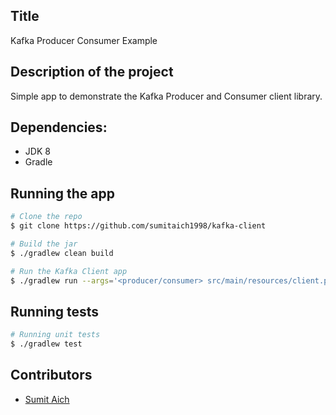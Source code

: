 ## Title
Kafka Producer Consumer Example

## Description of the project
Simple app to demonstrate the Kafka Producer and Consumer client library.

## Dependencies:
* JDK 8
* Gradle

## Running the app

```sh
# Clone the repo
$ git clone https://github.com/sumitaich1998/kafka-client

# Build the jar
$ ./gradlew clean build 

# Run the Kafka Client app
$ ./gradlew run --args='<producer/consumer> src/main/resources/client.properties' 

```

## Running tests
```sh
# Running unit tests
$ ./gradlew test
```

## Contributors
* [Sumit Aich](https://github.com/sumitaich1998)
